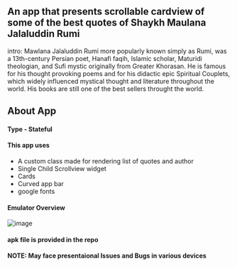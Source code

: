 ## An app that presents scrollable cardview of some of the best quotes of Shaykh Maulana Jalaluddin Rumi   
intro: Mawlana Jalaluddin Rumi more popularly known simply as Rumi, was a 13th-century Persian poet, Hanafi faqih, Islamic scholar, Maturidi theologian, and Sufi mystic originally from Greater Khorasan. He is famous for his thought provoking poems and for his didactic epic Spiritual Couplets, which widely influenced mystical thought and literature throughout the world. His books are still one of the best sellers throught the world.
## About App
#### Type - Stateful
#### This app uses
- A custom class made for rendering list of quotes and author
- Single Child Scrollview widget 
- Cards
- Curved app bar 
- google fonts
#### Emulator Overview

![image](https://user-images.githubusercontent.com/76849575/152339788-c089fa6d-9816-4410-89bd-aee0719df5e1.png)
#### apk file is provided in the repo
#### NOTE: May face presentaional Issues and Bugs in various devices
